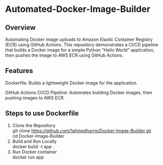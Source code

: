 # Automated-Docker-Image-Builder
## Overview
Automating Docker image uploads to Amazon Elastic Container Registry (ECR) using GitHub Actions. 
This repository demonstrates a CI/CD pipeline that builds a Docker image for a simple Python "Hello World" application, then pushes the image to AWS ECR using GitHub Actions. 
## Features
Dockerfile:
Builds a lightweight Docker image for the application.

GitHub Actions CI/CD Pipeline:
Automates building Docker images, then pushing images to AWS ECR.
## Steps to use Dockerfile
1. Clone the Repository   
git clone  https://github.com/1ahmedharris/Docker-Image-Builder.git  
cd Docker-Image-Builder  
2. Build and Run Locally   
docker build -t app .    
3. Run Docker container  
docker run app  
